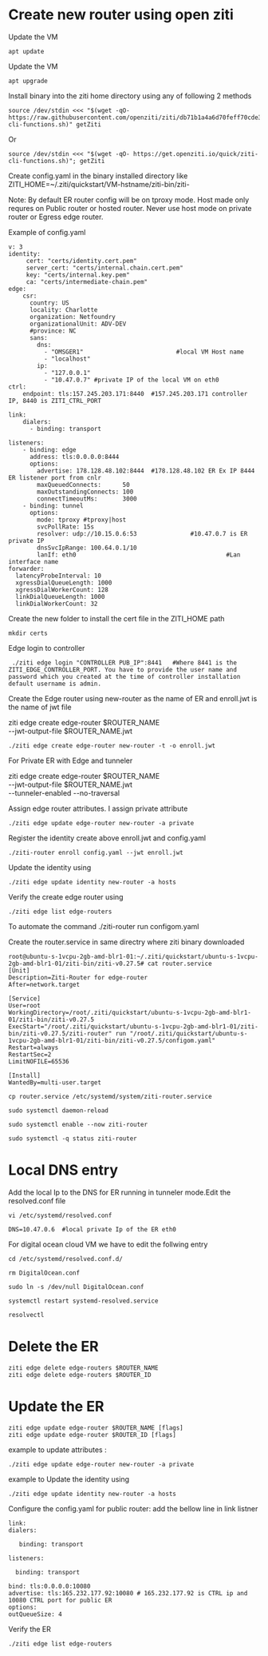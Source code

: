 # Create new router using open ziti

 Update the VM 
 
```
apt update
```

Update the VM 
```
apt upgrade
```

Install binary into the ziti home directory using any of following 2 methods
```
source /dev/stdin <<< "$(wget -qO- https://raw.githubusercontent.com/openziti/ziti/db71b1a4a6d70feff70cde3962d2c9f9148a0dd5/quickstart/docker/image/ziti-cli-functions.sh)" getZiti
```
Or 
```
source /dev/stdin <<< "$(wget -qO- https://get.openziti.io/quick/ziti-cli-functions.sh)"; getZiti
```
Create config.yaml in the binary installed directory like ZITI_HOME=~/.ziti/quickstart/VM-hstname/ziti-bin/ziti-

Note: By default ER router config will be on tproxy mode. Host made only requres on Public router or hosted router. Never use host mode on private router or Egress edge router.

  Example of config.yaml
```
v: 3
identity:
     cert: "certs/identity.cert.pem"
     server_cert: "certs/internal.chain.cert.pem"
     key: "certs/internal.key.pem"
     ca: "certs/intermediate-chain.pem"
edge:
    csr:
      country: US
      locality: Charlotte
      organization: Netfoundry
      organizationalUnit: ADV-DEV
      #province: NC
      sans:
        dns:
          - "OMSGER1"                          #local VM Host name
          - "localhost"
        ip:
          - "127.0.0.1"
          - "10.47.0.7" #private IP of the local VM on eth0
ctrl:
    endpoint: tls:157.245.203.171:8440  #157.245.203.171 controller IP, 8440 is ZITI_CTRL_PORT

link:
    dialers:
      - binding: transport

listeners:
    - binding: edge
      address: tls:0.0.0.0:8444
      options:
        advertise: 178.128.48.102:8444  #178.128.48.102 ER Ex IP 8444 ER listener port from cnlr
        maxQueuedConnects:      50
        maxOutstandingConnects: 100
        connectTimeoutMs:       3000
    - binding: tunnel
      options:
        mode: tproxy #tproxy|host
        svcPollRate: 15s
        resolver: udp://10.15.0.6:53               #10.47.0.7 is ER private IP
        dnsSvcIpRange: 100.64.0.1/10
        lanIf: eth0                                          #Lan interface name
forwarder:
  latencyProbeInterval: 10
  xgressDialQueueLength: 1000
  xgressDialWorkerCount: 128
  linkDialQueueLength: 1000
  linkDialWorkerCount: 32
```
 Create the new folder to install the cert file in the ZITI_HOME path
 ```
 mkdir certs
```
Edge login to controller
```
 ./ziti edge login "CONTROLLER PUB_IP":8441   #Where 8441 is the  ZITI_EDGE_CONTROLLER_PORT. You have to provide the user name and password which you created at the time of controller installation default username is admin.
```
Create the Edge router using new-router as the name of ER and enroll.jwt is the name of jwt file

ziti edge create edge-router $ROUTER_NAME \
--jwt-output-file $ROUTER_NAME.jwt
```
./ziti edge create edge-router new-router -t -o enroll.jwt
```
For Private ER with Edge and tunneler

ziti edge create edge-router $ROUTER_NAME \
--jwt-output-file $ROUTER_NAME.jwt \
--tunneler-enabled --no-traversal

 Assign edge router attributes. I assign private attribute
 ```
 ./ziti edge update edge-router new-router -a private
```
  Register the identity create above enroll.jwt and config.yaml   
  ```
  ./ziti-router enroll config.yaml --jwt enroll.jwt
```
 Update the identity using 
 ```
 ./ziti edge update identity new-router -a hosts
```
Verify the create edge router using 
```
./ziti edge list edge-routers
```
 To automate the command ./ziti-router run configom.yaml 

Create the router.service in same directry where ziti binary downloaded
```
root@ubuntu-s-1vcpu-2gb-amd-blr1-01:~/.ziti/quickstart/ubuntu-s-1vcpu-2gb-amd-blr1-01/ziti-bin/ziti-v0.27.5# cat router.service
[Unit]
Description=Ziti-Router for edge-router
After=network.target

[Service]
User=root
WorkingDirectory=/root/.ziti/quickstart/ubuntu-s-1vcpu-2gb-amd-blr1-01/ziti-bin/ziti-v0.27.5
ExecStart="/root/.ziti/quickstart/ubuntu-s-1vcpu-2gb-amd-blr1-01/ziti-bin/ziti-v0.27.5/ziti-router" run "/root/.ziti/quickstart/ubuntu-s-1vcpu-2gb-amd-blr1-01/ziti-bin/ziti-v0.27.5/configom.yaml"
Restart=always
RestartSec=2
LimitNOFILE=65536

[Install]
WantedBy=multi-user.target
```
```
cp router.service /etc/systemd/system/ziti-router.service

sudo systemctl daemon-reload

sudo systemctl enable --now ziti-router

sudo systemctl -q status ziti-router 
```
# Local DNS entry

Add the local Ip to the DNS for ER running in tunneler mode.Edit the resolved.conf file 
```
vi /etc/systemd/resolved.conf

DNS=10.47.0.6  #local private Ip of the ER eth0
```
For digital ocean cloud VM we have to edit the follwing entry
```
cd /etc/systemd/resolved.conf.d/

rm DigitalOcean.conf

sudo ln -s /dev/null DigitalOcean.conf
```
```
systemctl restart systemd-resolved.service

resolvectl
```
# Delete the ER
```
ziti edge delete edge-routers $ROUTER_NAME
ziti edge delete edge-routers $ROUTER_ID
```
# Update the ER
```
ziti edge update edge-router $ROUTER_NAME [flags]
ziti edge update edge-router $ROUTER_ID [flags]
```
example to update attributes : 
```
./ziti edge update edge-router new-router -a private
```
example to Update the identity using 
```
./ziti edge update identity new-router -a hosts
```
 Configure the config.yaml for public router: add the bellow line in link listner
```
link:
dialers:

   binding: transport

listeners:

  binding: transport

bind: tls:0.0.0.0:10080
advertise: tls:165.232.177.92:10080 # 165.232.177.92 is CTRL ip and 10080 CTRL port for public ER
options:
outQueueSize: 4
```
Verify the ER 
```
./ziti edge list edge-routers
```
